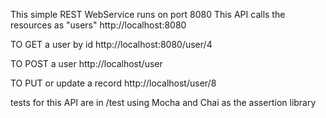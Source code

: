 This simple REST WebService runs on port 8080
This API calls the resources as "users"
http://localhost:8080

TO GET a user by id http://localhost:8080/user/4

TO POST a user http://localhost/user

TO PUT or update a record http://localhost/user/8

tests for this API are in /test using Mocha and Chai as the assertion library